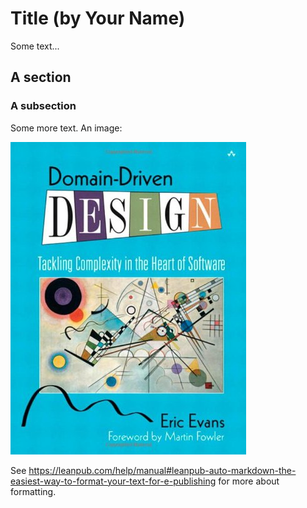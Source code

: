 # Title (by Your Name)

Some text...

## A section

### A subsection

Some more text. An image:

![This is the Image Caption](some_image.jpg)

See https://leanpub.com/help/manual#leanpub-auto-markdown-the-easiest-way-to-format-your-text-for-e-publishing for more about formatting.
